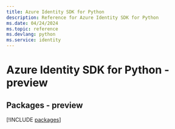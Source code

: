 ```yaml
---
title: Azure Identity SDK for Python
description: Reference for Azure Identity SDK for Python
ms.date: 04/24/2024
ms.topic: reference
ms.devlang: python
ms.service: identity
---
```

# Azure Identity SDK for Python - preview
## Packages - preview
[!INCLUDE [packages](identity-index.md)]